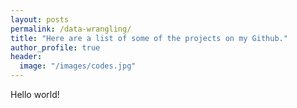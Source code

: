 ```yaml
---
layout: posts
permalink: /data-wrangling/
title: "Here are a list of some of the projects on my Github."
author_profile: true
header:
  image: "/images/codes.jpg"
---
```


Hello world!


